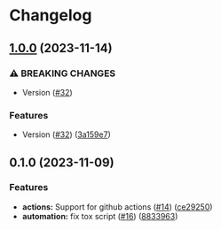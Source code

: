 # Changelog

## [1.0.0](https://github.com/renalreg/nhsbt_import/compare/v0.1.0...v1.0.0) (2023-11-14)


### ⚠ BREAKING CHANGES

* Version ([#32](https://github.com/renalreg/nhsbt_import/issues/32))

### Features

* Version ([#32](https://github.com/renalreg/nhsbt_import/issues/32)) ([3a159e7](https://github.com/renalreg/nhsbt_import/commit/3a159e71e1560b4f794b7698496e43fc8d221ab2))

## 0.1.0 (2023-11-09)


### Features

* **actions:** Support for github actions ([#14](https://github.com/renalreg/nhsbt_import/issues/14)) ([ce29250](https://github.com/renalreg/nhsbt_import/commit/ce29250218071942ac5a522bccdd47f98252c00a))
* **automation:** fix tox script ([#16](https://github.com/renalreg/nhsbt_import/issues/16)) ([8833963](https://github.com/renalreg/nhsbt_import/commit/8833963152eb84af4976cae6542a5096b2374685))
